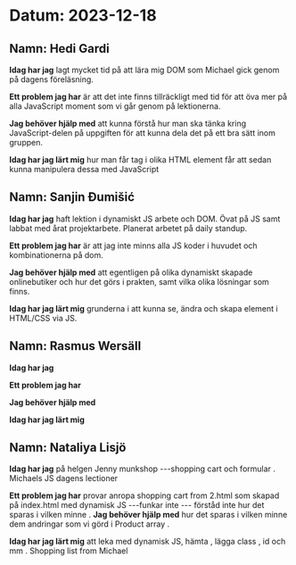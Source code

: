 # Datum: 2023-12-18

## Namn: Hedi Gardi

**Idag har jag** lagt mycket tid på att lära mig DOM som Michael gick genom på dagens föreläsning.

**Ett problem jag har** är att det inte finns tillräckligt med tid för att öva mer på alla JavaScript moment som vi går genom på lektionerna.

**Jag behöver hjälp med** att kunna förstå hur man ska tänka kring JavaScript-delen på uppgiften för att kunna dela det på ett bra sätt inom gruppen.

**Idag har jag lärt mig** hur man får tag i olika HTML element får att sedan kunna manipulera dessa med JavaScript

## Namn: Sanjin Đumišić

**Idag har jag** haft lektion i dynamiskt JS arbete och DOM. Övat på JS samt labbat med årat projektarbete. Planerat arbetet på daily standup.

**Ett problem jag har** är att jag inte minns alla JS koder i huvudet och kombinationerna på dom.

**Jag behöver hjälp med** att egentligen på olika dynamiskt skapade onlinebutiker och hur det görs i prakten, samt vilka olika lösningar som finns.

**Idag har jag lärt mig** grunderna i att kunna se, ändra och skapa element i HTML/CSS via JS.

## Namn: Rasmus Wersäll

**Idag har jag**

**Ett problem jag har**

**Jag behöver hjälp med**

**Idag har jag lärt mig**

## Namn: Nataliya Lisjö

**Idag har jag** på helgen Jenny munkshop  ---shopping cart och formular . Michaels  JS dagens lectioner

**Ett problem jag har**  provar anropa shopping cart from 2.html  som skapad på index.html med dynamisk JS  ---funkar inte --- förståd inte hur det sparas i vilken minne .
**Jag behöver hjälp med**     hur det sparas i vilken minne dem andringar som vi görd i Product array .

**Idag har jag lärt mig** att leka med dynamisk JS,  hämta , lägga class , id och mm . Shopping list from Michael 
